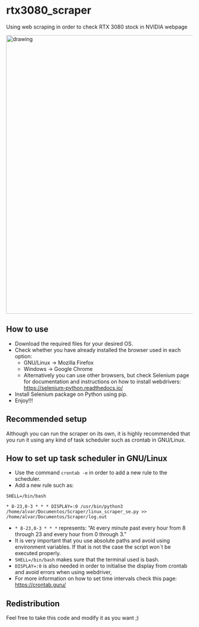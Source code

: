 # rtx3080_scraper

Using web scraping in order to check RTX 3080 stock in NVIDIA webpage

  <img src="https://www.nvidia.com/content/dam/en-zz/Solutions/geforce/ampere/rtx-3080/geforce-rtx-3080-shop-600-p@2x.png" alt="drawing" width="750"/>

## How to use

* Download the required files for your desired OS. 
* Check whether you have already installed the browser used in each option: 
  * GNU/Linux -> Mozilla Firefox
  * Windows -> Google Chrome
  * Alternatively you can use other browsers, but check Selenium page for documentation and instructions
    on how to install webdrivers: https://selenium-python.readthedocs.io/
* Install Selenium package on Python using pip.
* Enjoy!!!

## Recommended setup

Although you can run the scraper on its own, it is highly recommended that you run it using any kind of task scheduler such as crontab in GNU/Linux. 

## How to set up task scheduler in GNU/Linux

* Use the command `crontab -e` in order to add a new rule to the scheduler.
* Add a new rule such as: 

```
SHELL=/bin/bash

* 8-23,0-3 * * * DISPLAY=:0 /usr/bin/python3 /home/alvar/Documentos/Scraper/linux_scraper_se.py >> /home/alvar/Documentos/Scraper/log.out
```

* `* 8-23,0-3 * * *` represents: “At every minute past every hour from 8 through 23 and every hour from 0 through 3.”
* It is very important that you use absolute paths and avoid using environment variables. If that is not the case the script won´t be executed properly.
* `SHELL=/bin/bash` makes sure that the terminal used is bash.
* `DISPLAY=:0` is also needed in order to initialise the display from crontab and avoid errors when using webdriver,
* For more information on how to set time intervals check this page: https://crontab.guru/

## Redistribution
Feel free to take this code and modify it as you want ;)
